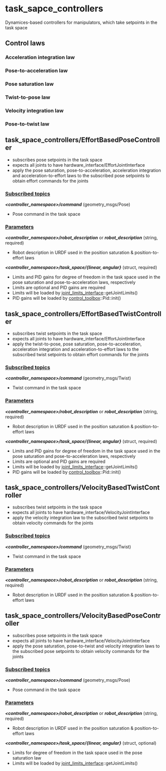 # task_sapce_controllers
Dynamices-based controllers for manipulators, which take setpoints in the task space

## Control laws
### Acceleration integration law

### Pose-to-acceleration law

### Pose saturation law

### Twist-to-pose law

### Velocity integration law

### Pose-to-twist law

## task_space_controllers/EffortBasedPoseController
* subscribes pose setpoints in the task space
* expects all joints to have hardware_interface/EffortJointInterface
* apply the pose saturation, pose-to-acceleration, acceleration integration and acceleration-to-effort laws to the subscribed pose setpoints to obtain effort commands for the joints

### <u>Subscribed topics</u>
___<controller_namespace>/command___ (geometry_msgs/Pose)
* Pose command in the task space

### <u>Parameters</u>
___<controller_namespace>/robot_description___ or ___robot_description___ (string, required)
* Robot description in URDF used in the position saturation & position-to-effort laws

___<controller_namespace>/task_space/{linear, angular}___ (struct, required)
* Limits and PID gains for degree of freedom in the task space used in the pose saturation and pose-to-acceleration laws, respectively
* Limits are optional and PID gains are required
* Limits will be loaded by [joint_limits_interface](http://wiki.ros.org/joint_limits_interface)::getJointLimits()
* PID gains will be loaded by [control_toolbox](http://wiki.ros.org/control_toolbox)::Pid::init()

## task_space_controllers/EffortBasedTwistController
* subscribes twist setpoints in the task space
* expects all joints to have hardware_interface/EffortJointInterface
* apply the twist-to-pose, pose saturation, pose-to-acceleration, acceleration integration and acceleration-to-effort laws to the subscribed twist setpoints to obtain effort commands for the joints

### <u>Subscribed topics</u>
___<controller_namespace>/command___ (geometry_msgs/Twist)
* Twist command in the task space

### <u>Parameters</u>
___<controller_namespace>/robot_description___ or ___robot_description___ (string, required)
* Robot description in URDF used in the position saturation & position-to-effort laws

___<controller_namespace>/task_space/{linear, angular}___ (struct, required)
* Limits and PID gains for degree of freedom in the task space used in the pose saturation and pose-to-acceleration laws, respectively
* Limits are optional and PID gains are required
* Limits will be loaded by [joint_limits_interface](http://wiki.ros.org/joint_limits_interface)::getJointLimits()
* PID gains will be loaded by [control_toolbox](http://wiki.ros.org/control_toolbox)::Pid::init()

## task_space_controllers/VelocityBasedTwistController
* subscribes twist setpoints in the task space
* expects all joints to have hardware_interface/VelocityJointInterface
* apply the velocity integration law to the subscribed twist setpoints to obtain velocity commands for the joints

### <u>Subscribed topics</u>
___<controller_namespace>/command___ (geometry_msgs/Twist)
* Twist command in the task space

### <u>Parameters</u>
___<controller_namespace>/robot_description___ or ___robot_description___ (string, required)
* Robot description in URDF used in the position saturation & position-to-effort laws

## task_space_controllers/VelocityBasedPoseController
* subscribes pose setpoints in the task space
* expects all joints to have hardware_interface/VelocityJointInterface
* apply the pose saturation, pose-to-twist and velocity integration laws to the subscribed pose setpoints to obtain velocity commands for the joints

### <u>Subscribed topics</u>
___<controller_namespace>/command___ (geometry_msgs/Pose)
* Pose command in the task space

### <u>Parameters</u>
___<controller_namespace>/robot_description___ or ___robot_description___ (string, required)
* Robot description in URDF used in the position saturation & position-to-effort laws

___<controller_namespace>/task_space/{linear, angular}___ (struct, optional)
* Limits for degree of freedom in the task space used in the pose saturation law
* Limits will be loaded by [joint_limits_interface](http://wiki.ros.org/joint_limits_interface)::getJointLimits()